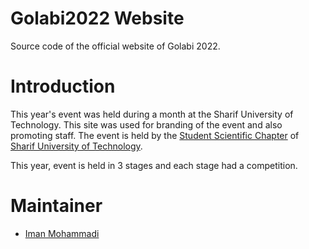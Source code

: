 # Golabi2022 Website

Source code of the official website of Golabi 2022.

# Introduction
This year's event was held during a month at the Sharif University of Technology.
This site was used for branding of the event and also promoting staff.
The event is held by the [Student Scientific Chapter](http://ssc.ce.sharif.edu) of [Sharif University of Technology](http://sharif.edu).

This year, event is held in 3 stages and each stage had a competition.

# Maintainer
- [Iman Mohammadi](https://github.com/Imanm02)
